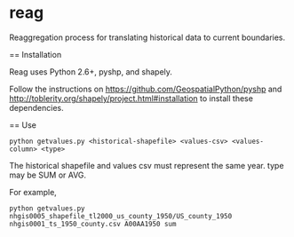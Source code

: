 # reag
Reaggregation process for translating historical data to current boundaries.

== Installation

Reag uses Python 2.6+, pyshp, and shapely.

Follow the instructions on https://github.com/GeospatialPython/pyshp and http://toblerity.org/shapely/project.html#installation to install these dependencies.

== Use

```
python getvalues.py <historical-shapefile> <values-csv> <values-column> <type>
```

The historical shapefile and values csv must represent the same year.
type may be SUM or AVG.

For example,
```
python getvalues.py nhgis0005_shapefile_tl2000_us_county_1950/US_county_1950 nhgis0001_ts_1950_county.csv A00AA1950 sum
```
